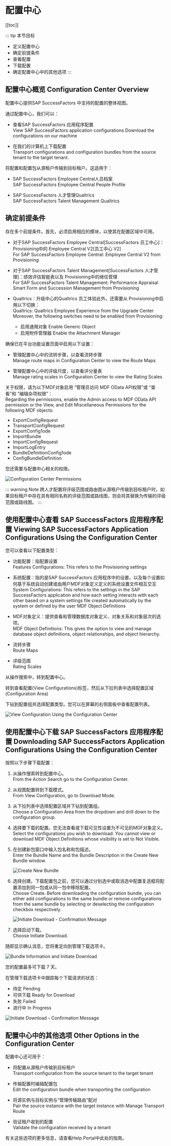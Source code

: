 # 配置中心

[[toc]]

::: tip 本节目标

- 定义配置中心
- 确定前提条件
- 查看配置
- 下载配置
- 确定配置中心中的其他选项
:::

## 配置中心概览 Configuration Center Overview

配置中心提供SAP SuccessFactors 中支持的配置的整体视图。

通过配置中心，我们可以：

- 查看SAP SuccessFactors 应用程序配置  
View SAP SuccessFactors application configurations Download the configurations on our machine

- 在我们的计算机上下载配置  
Transport configurations and configuration bundles from the source tenant to the target tenant.

将配置和配置包从源租户传输到目标租户。这适用于：

- SAP SuccessFactors Employee Central人员档案  
SAP SuccessFactors Employee Central People Profile

- SAP SuccessFactors 人才管理Qualtrics  
SAP SuccessFactors Talent Management Qualtrics

## 确定前提条件

存在多个前提条件。首先，必须启用相应的模块，以使其在配置区域中可用。

- 对于SAP SuccessFactors Employee Central[SuccessFactors 员工中心]： Provisioning中的 Employee Central V2[员工中心 V2]  
For SAP SuccessFactors Employee Central: Employee Central V2 from Provisioning

- 对于SAP SuccessFactors Talent Management[SuccessFactors 人才管理]：绩效评估智能表以及 Provisioning中的继任管理  
For SAP SuccessFactors Talent Management: Performance Appraisal Smart Form and Succession Management from Provisioning

- Qualtrics：升级中心的Qualtrics 员工体验此外，还需要从 Provisioning中启用以下切换：  
    Qualtrics: Qualtrics Employee Experience from the Upgrade Center Moreover, the following switches need to be enabled from Provisioning:
  - 启用通用对象  Enable Generic Object
  - 启用附件管理器  Enable the Attachment Manager

确保已在平台功能设置页面中启用以下设置：

- 管理配置中心中的流转步骤，以查看流转步骤  
Manage route maps in Configuration Center to view the Route Maps

- 管理配置中心中的评级尺度，以查看评分量表  
Manage rating scales in Configuration Center to view the Rating Scales

关于权限，请为以下MDF对象启用 “管理员访问 MDF OData API权限”或 “查看”和 “编辑杂项权限”：  
Regarding the permissions, enable the Admin access to MDF OData API permission or the View, and Edit Miscellaneous Permissions for the following MDF objects:  

- ExportConfigRequest
- TransportConfigRequest
- ExportConfig1ode
- ImportBundle
- ImportConfigRequest
- ImportLogEntry
- BundleDefinitionConfig1ode
- ConfigBundleDefinition

您还需要与配置中心相关的权限。

![Configuration Center Permissions](./img/20220509121218.png)

::: warning Note
跨人才配置将评级范围或路由图从源租户传输到目标租户时，如果目标租户中存在具有相同名称的评级范围或路线图，则会将其替换为传输的评级范围或路线图。
:::

## 使用配置中心查看 SAP SuccessFactors 应用程序配置 Viewing SAP SuccessFactors Application Configurations Using the Configuration Center

您可以查看以下配置类型：

- 功能配置：指配置设置  
Features Configurations: This refers to the Provisioning settings

- 系统配置：指的是SAP SuccessFactors 应用程序中的设置，以及每个设置如何基于系统自动创建或由用户MDF对象定义定义的系统设置文件相互交互  
System Configurations: This refers to the settings in the SAP SuccessFactors application and how each setting interacts with each other based on a system settings file created automatically by the system or defined by the user MDF Object Definitions

- MDF对象定义：提供查看和管理数据库对象定义、对象关系和对象层次的选项。  
MDF Object Definitions: This gives the option to view and manage database object definitions, object relationships, and object hierarchy.

- 流转步骤  
Route Maps

- 评级范围  
Rating Scales

从操作搜索中，转到配置中心。

转到查看配置(View Configurations)标签，然后从下拉列表中选择配置区域(Configuration Area)

下钻到配置组并选择配置类型。您可以在屏幕的右侧面板中查看配置列表。

![View Configuration Using the Configuration Center](./img/20220509121324.png)

## 使用配置中心下载 SAP SuccessFactors 应用程序配置 Downloading SAP SuccessFactors Application Configurations Using the Configuration Center

按照以下步骤下载配置：

1. 从操作搜索转到配置中心。  
From the Action Search go to the Configuration Center.

2. 从视图配置转到下载模式。  
From View Configuration, go to Download Mode.

3. 从下拉列表中选择配置区域并下钻到配置组。  
Choose a Configuration Area from the dropdown and drill down to the configuration group.

4. 选择要下载的配置。您无法查看或下载可见性设置为不可见的MDF对象定义。  
Select the configurations you wish to download. You cannot view or download MDF Object Definitions whose visibility is set to Not Visible.

5. 在创建新包窗口中输入包名称和包描述。  
    Enter the Bundle Name and the Bundle Description in the Create New Bundle window.

    ![Create New Bundle](./img/20220509121404.png)

6. 选择创建。下载配置包之前，您可以通过分别选中或取消选中配置复选框将配置添加到同一包或从同一包中移除配置。  
    Choose Create. Before downloading the configuration bundle, you can either add configurations to the same bundle or remove configurations from the same bundle by selecting or deselecting the configuration checkbox respectively.

    ![Initiate Download - Confirmation Message](./img/20220509121434.png)

7. 选择启动下载。  
Choose Initiate Download.

随即显示确认消息，您将重定向到管理下载选项卡。

![Bundle Information and Initiate Download](./img/20220509121453.png)

您的配置最多可下载 7 天。

在管理下载选项卡中跟踪每个下载请求的状态：

- 待定  Pending
- 可供下载  Ready for Download
- 失败  Failed
- 进行中  In Progress

![Initiate Download - Confirmation Message](./img/20220509121522.png)

## 配置中心中的其他选项 Other Options in the Configuration Center

配置中心还可用于：

- 将配置从源租户传输到目标租户  
Transport configuration from the source tenant to the target tenant

- 传输配置时编辑配置包  
Edit the configuration bundle when transporting the configuration

- 将源实例与目标实例与“管理传输路由”配对  
Pair the source instance with the target instance with Manage Transport Route

- 验证租户收到的配置  
Validate the configuration received by a tenant

有关这些选项的更多信息，请查看Help Portal中此处的指南。
